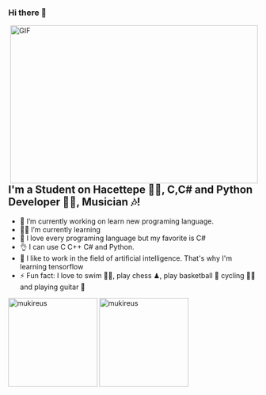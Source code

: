 ### Hi there 👋

<img align="right" alt="GIF" src="https://github.com/abhisheknaiidu/abhisheknaiidu/blob/master/code.gif?raw=true" width="500" height="320" />

## I'm a Student on Hacettepe 👨‍🎓, C,C# and Python Developer 👨‍💻, Musician 🎶!
- 🔭 I’m currently working on learn new programing language.
- 👨‍🎓 I’m currently learning 
- 👯 I love every programing language but my favorite is C#
- 👌 I can use C C++ C# and Python. 
- 🧠 I like to work in the field of artificial intelligence. That's why I'm learning tensorflow
- ⚡ Fun fact: I love to swim 🏊‍♀️, play chess ♟, play basketball 🏀 cycling 🚴‍♀️ and playing guitar 🎸

<img height="180em" align="center" src="https://github-readme-stats.vercel.app/api?username=Chyp3r&show_icons=true&locale=en&theme=algolia&include_all_commits=true&count_private=true" alt="mukireus"/>
<img height="180em" align="center" src="https://github-readme-stats.vercel.app/api/top-langs?username=Chyp3r&show_icons=true&locale=en&layout=compact&langs_count=8&theme=algolia" alt="mukireus"/>
